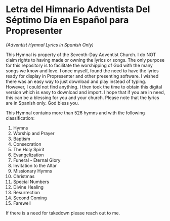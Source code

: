 # Letra del Himnario Adventista Del Séptimo Día en Español para Propresenter
*(Adventist Hymnal Lyrics in Spanish Only)*

This Hymnal is property of the Seventh-Day Adventist Church.
I do NOT claim rights to having made or owning the lyrics or songs.
The only purpose for this repository is to facilitate the worshipping of God
with the many songs we know and love. I once myself, found the need to have
the lyrics ready for display in Propresenter and other presenting software.
I wished there was an easy way to just download and play instead of typing.
However, I could not find anything. I then took the time to obtain this digital
version which is easy to download and import. I hope that if you are in need,
this can be a blessing for you and your church. Please note that the lyrics are
in Spanish only. God bless you.


This Hymnal contains more than 526 hymns and with the following classification:

1. Hymns
2. Worship and Prayer
3. Baptism
4. Consecration
5. The Holy Spirit
6. Evangelization
7. Funeral - Eternal Glory
8. Invitation to the Altar
9. Missionary Hymns
10. Christmas
11. Special Numbers
12. Divine Healing
13. Resurrection
14. Second Coming
15. Farewell


If there is a need for takedown please reach out to me.
